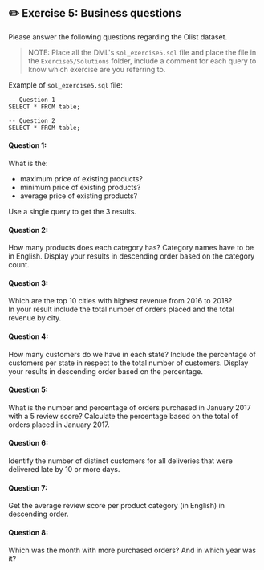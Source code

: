 
## ✏️ Exercise 5: Business questions
Please answer the following questions regarding the Olist dataset.

> NOTE: Place all the DML's `sol_exercise5.sql` file and place the file in the `Exercise5/Solutions` folder, 
> include a comment for each query to know which exercise are you referring to. 

Example of `sol_exercise5.sql` file:
```
-- Question 1 
SELECT * FROM table; 

-- Question 2
SELECT * FROM table; 
```

#### Question 1:
What is the:

* maximum price of existing products?
* minimum price of existing products?
* average price of existing products?

Use a single query to get the 3 results.

#### Question 2:
How many products does each category has?
Category names have to be in English. Display your results in descending order based on the category count. 

#### Question 3:
Which are the top 10 cities with highest revenue from 2016 to 2018?  
In your result include the total number of orders placed and the total revenue by city. 

#### Question 4:
How many customers do we have in each state? 
Include the percentage of customers per state in respect to the total number of customers. Display your results in descending order based on the percentage. 

#### Question 5:
What is the number and percentage of orders purchased in January 2017 with a 5 review score? 
Calculate the percentage based on the total of orders placed in January 2017. 


#### Question 6: 
Identify the number of distinct customers for all deliveries that were delivered late by 10 or more days. 


#### Question 7: 
Get the average review score per product category (in English) in descending order. 

#### Question 8: 
Which was the month with more purchased orders? And in which year was it? 

